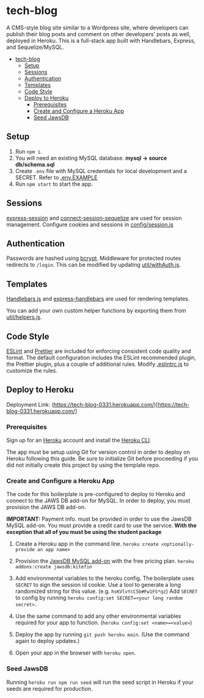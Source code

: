 # tech-blog
A CMS-style blog site similar to a Wordpress site, where developers can publish their blog posts and comment on other developers’ posts as well, deployed in Heroku. This is a full-stack app built with Handlebars, Express, and Sequelize/MySQL. 

- [tech-blog](#tech-blog)
  - [Setup](#setup)
  - [Sessions](#sessions)
  - [Authentication](#authentication)
  - [Templates](#templates)
  - [Code Style](#code-style)
  - [Deploy to Heroku](#deploy-to-heroku)
    - [Prerequisites](#prerequisites)
    - [Create and Configure a Heroku App](#create-and-configure-a-heroku-app)
    - [Seed JawsDB](#seed-jawsdb)

## Setup

1. Run `npm i`.
2. You will need an existing MySQL database. **mysql -> source db/schema.sql**
3. Create `.env` file with MySQL credentials for local development and a SECRET. Refer to [.env.EXAMPLE](./.env.EXAMPLE)
4. Run `npm start` to start the app.



## Sessions

[express-session](https://www.npmjs.com/package/express-session) and [connect-session-sequelize](https://www.npmjs.com/package/connect-session-sequelize) are used for session management. Configure cookies and sessions in [config/session.js](./config/session.js)

## Authentication

Passwords are hashed using [bcrypt](https://www.npmjs.com/package/bcrypt). Middleware for protected routes redirects to `/login`. This can be modified by updating [util/withAuth.js](./util/withAuth.js).

## Templates

[Handlebars.js](https://handlebarsjs.com/) and [express-handlebars](https://www.npmjs.com/package/express-handlebars) are used for rendering templates.

You can add your own custom helper functions by exporting them from [util/helpers.js](./util/helpers.js).

## Code Style

[ESLint](https://eslint.org/) and [Prettier](https://prettier.io/) are included for enforcing consistent code quality and format. The default configuration includes the ESLint recommended plugin, the Prettier plugin, plus a couple of additional rules. Modify [.eslintrc.js](./.eslintrc.json) to customize the rules.

## Deploy to Heroku

Deployment Link: (https://tech-blog-0331.herokuapp.com/)[https://tech-blog-0331.herokuapp.com/]

### Prerequisites

Sign up for an [Heroku](https://id.heroku.com/login) account and install the [Heroku CLI](https://devcenter.heroku.com/articles/heroku-cli).

The app must be setup using Git for version control in order to deploy on Heroku
following this guide. Be sure to initialize Git before proceeding if you did not
initially create this project by using the template repo.

### Create and Configure a Heroku App

The code for this boilerplate is pre-configured to deploy to Heroku and connect to the JAWS DB add-on for MySQL. In order to deploy, you must provision the JAWS DB add-on.

**IMPORTANT:** Payment info. must be provided in order to use the JawsDB MySQL
add-on. You must provide a credit card to use the service. **With the exception that all of you must be using the student package**

1. Create a Heroku app in the command line. `heroku create <optionally-provide an app name>`

2. Provision the [JawsDB MySQL add-on](https://elements.heroku.com/addons/jawsdb) with the free pricing plan. `heroku addons:create jawsdb:kitefin`

3. Add environmental variables to the heroku config. The boilerplate uses
   `SECRET` to sign the session id cookie. Use a tool to generate a long
   randomized string for this value. (e.g. `hsKVlvYcC5b#Fw1FS*qz`) Add `SECRET`
   to config by running `heroku config:set SECRET=<your long random secret>`.

4. Use the same command to add any other environmental variables required for
   your app to function. (`heroku config:set <name>=<value>`)

5. Deploy the app by running `git push heroku main`. (Use the command again to deploy updates.)

6. Open your app in the browser with `heroku open`.

### Seed JawsDB

Running `heroku run npm run seed` will run the seed script in Heroku if your
seeds are required for production.
